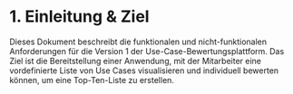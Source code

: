 # 1. Einleitung & Ziel
Dieses Dokument beschreibt die funktionalen und nicht-funktionalen Anforderungen für die Version 1 der Use-Case-Bewertungsplattform. Das Ziel ist die Bereitstellung einer Anwendung, mit der Mitarbeiter eine vordefinierte Liste von Use Cases visualisieren und individuell bewerten können, um eine Top-Ten-Liste zu erstellen.

